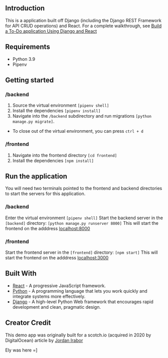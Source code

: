 ## Introduction

This is a application built off Django (including the Django REST Framework for API CRUD operations) and React. For a complete walkthrough, see [Build a To-Do application Using Django and React](https://www.digitalocean.com/community/tutorials/build-a-to-do-application-using-django-and-react)

## Requirements

- Python 3.9
- Pipenv

## Getting started

### /backend

1. Source the virtual environment `[pipenv shell]`
2. Install the dependencies `[pipenv install]`
3. Navigate into the `/backend` subdirectory and run migrations `[python manage.py migrate]`.

- To close out of the virtual environment, you can press `ctrl + d`

### /frontend

1. Navigate into the frontend directory `[cd frontend]`
2. Install the dependencies `[npm install]`

## Run the application

You will need two terminals pointed to the frontend and backend directories to start the servers for this application.

### /backend

Enter the virtual environment `[pipenv shell]`
Start the backend server in the `[backend]` directory: `[python manage.py runserver 8000]`
This will start the frontend on the adddress [localhost:8000](http://localhost:8000)

### /frontend

Start the frontend server in the `[frontend]` directory: `[npm start]`
This will start the frontend on the adddress [localhost:3000](http://localhost:3000)

## Built With

- [React](https://reactjs.org) - A progressive JavaScript framework.
- [Python](https://www.python.org/) - A programming language that lets you work quickly and integrate systems more effectively.
- [Django](http://djangoproject.org/) - A high-level Python Web framework that encourages rapid development and clean, pragmatic design.

## Creator Credit

This demo app was originally built for a scotch.io (acquired in 2020 by DigitalOcean) article by [Jordan Irabor](https://github.com/Jordanirabor/django-todo-react)

Ely was here =]
